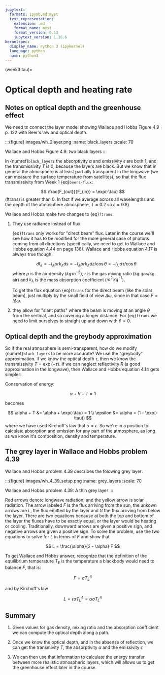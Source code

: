 ```yaml
---
jupytext:
  formats: ipynb,md:myst
  text_representation:
    extension: .md
    format_name: myst
    format_version: 0.13
    jupytext_version: 1.16.6
kernelspec:
  display_name: Python 3 (ipykernel)
  language: python
  name: python3
---
```


(week3:tau)=
# Optical depth and heating rate

## Notes on optical depth and the greenhouse effect

We need to connect the layer model showing Wallace and Hobbs Figure 4.9 p. 122 with Beer's law and optical depth.

:::{figure} images/wh_2layer.png
:name: black_layers
:scale: 70

Wallace and Hobbs Figure 4.9: two black layers
:::

In {numref}`black_layers` the absorptivity $\alpha$ and emissivity $\epsilon$ are both 1, and the transmissivity $T$ is 0, because the layers are black. But we know that in general the atmosphere is at least partially transparent in the longwave (we can measure the surface temperature from satellites), so that the flux
transmissivity from Week 1 {eq}`beers-flux`:

$$
\frac{F_{out}}{F_{in}} = \exp(-\tau)
$$ (ftrans)
is greater than 0.  In fact if we average across all wavelengths and the depth of the atmosphere atmosphere, $T \approx 0.2$ so $\epsilon \approx 0.8$)

Wallace and Hobbs make two changes to {eq}`ftrans`:  

1. They use radiance instead of flux

   {eq}`ftrans` only works for "direct beam" flux.  Later in the course we'll see how it has to be modified for the more general case of photons coming from all directions (specifically, we need to get to Wallace and Hobbs equation 4.44 on page 136).  Wallace and Hobbs equation 4.17 is always true though:
   
   $$
   d I_\lambda=-I_\lambda \rho r k_\lambda d s = -I_\lambda \rho r k_\lambda dz/\cos \theta =  -I_\lambda \, d\tau/\cos \theta
   $$
   where $\rho$ is the air density ($kg\,m^{-3}$), $r$ is the gas mixing ratio (kg gas/kg air) and $k_\lambda$ is the mass absorption coefficient ($m^{2}\,kg^{-1}$).

   To get the flux equation {eq}`ftrans` for the direct beam (like the solar beam), just multiply by the small field of view $\Delta \omega$, since in that case $F = I \Delta \omega$.

2. they allow for "slant paths" where the beam is moving at an angle $\theta$ from the vertical, and so covering a longer distance.  For {eq}`ftrans` we need to limit ourselves to straight up and down with $\theta = 0$.


## Optical depth and the greybody approximation

So if the real atmosphere is semi-transparent, how do we modify  {numref}`black_layers`  to be more accurate?   We use the "greybody" approximation.  If we know the optical depth $\tau$, then we know the transmissivity $T = \exp(-\tau)$.   If we can neglect reflectivity $R$ (a good approximation in the longwave), then Wallace and Hobbs equation 4.14 gets simpler:

Conservation of energy:

$$
\alpha + R + T = 1
$$

becomes

$$
\alpha + T &= \alpha + \exp(-\tau) = 1 \\
\epsilon &= \alpha = (1 - \exp(-\tau)) 
$$
where we have used Kirchoff's law that $\alpha = \epsilon$.  So we're in a position to calculate absorption and emission for any part of the atmosphere, as long as we know it's composition, density and temperature.

## The grey layer in Wallace and Hobbs problem 4.39

Wallace and Hobbs problem 4.39 describes the folowing grey layer:

:::{figure} images/wh_4_39_setup.png
:name: grey_layers
:scale: 70

Wallace and Hobbs problem 4.39: A thin grey layer
:::

Red arrows denote longwave radiation, and the yellow arrow is solar radiation. The arrow labeled $F$ is the flux arriving from the sun, the unkown arrows are $L$, the flux emitted by the layer and $G$ the flux arriving from below the layer.  There are two equations because at both the top and bottom of the layer the fluxes have to be exactly equal, or the layer would be heating or cooling.   Traditionally, downward arrows are given a positive sign, and negative arrows are given a positive sign.  To solve the problem, use the two equations to solve for $L$ in terms of $F$ and show that

$$
L = \frac{\alpha}{2 - \alpha} F
$$

To get Wallace and Hobbs answer, recognize that the definition of the equilibrium temperature $T_E$ is the temperature a blackbody would need to balance $F$, that is:

$$
F = \sigma T_E^4
$$

and by Kirchoff's law

$$
L = \epsilon \sigma T_L^4 = \alpha \sigma T_L^4
$$


## Summary

1. Given values for gas density, mixing ratio and the absorption coefficient we can compute the optical depth along a path.

2. Once we know the optical depth, and in the absense of reflection, we can get the transmivity $T$, the absorptivity $\alpha$ and the emissivity $\epsilon$

3. We can then use that information to calculate the energy transfer between more realistic atmospheric layers, which will allows us to get the greenhouse effect later in the course.

